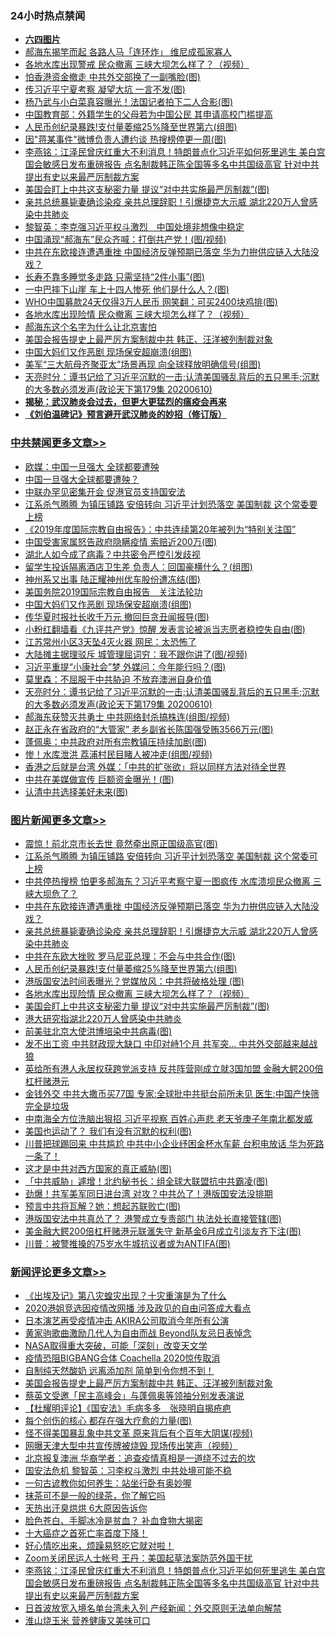 <div class="catlist">
<h3>24小时热点禁闻</h3>
<ul>
<li><b><a href="64photo" target="_blank">六四图片</a></b></li>
<li><a href="https://github.com/fqnews/bnews/blob/master/comments/20200611/1342875.md">郝海东揭竿而起 各路人马「连环炸」 维尼成孤家寡人</a></li>
<li><a href="https://github.com/fqnews/bnews/blob/master/cnnews/20200611/1342960.md">各地水库出现警戒 民众撤离 三峡大坝怎么样了？（视频）</a></li>
<li><a href="https://github.com/fqnews/bnews/blob/master/cnnews/hknews/20200611/1343064.md">怕香港资金撤走 中共外交部换了一副嘴脸(图)</a></li>
<li><a href="https://github.com/fqnews/bnews/blob/master/cbnews/20200611/1343112.md">传习近平宁夏考察 凝望大坑 一言不发(图)</a></li>
<li><a href="https://github.com/fqnews/bnews/blob/master/cnnews/20200611/1342990.md">杨乃武与小白菜真容曝光！法国记者拍下二人合影(图)</a></li>
<li><a href="https://github.com/fqnews/bnews/blob/master/baitai/20200611/1342899.md">中国教育部：外籍学生的父母若为中国公民 其申请高校门槛提高</a></li>
<li><a href="https://github.com/fqnews/bnews/blob/master/topimagenews/20200611/1343089.md">人民币创纪录暴跌!支付量萎缩25%降至世界第六(组图)</a></li>
<li><a href="https://github.com/fqnews/bnews/blob/master/cbnews/20200611/1342956.md">因"蒋某事件"微博负责人遭约谈 热搜榜停更一周(图)</a></li>
<li><a href="https://github.com/fqnews/bnews/blob/master/comments/20200611/1343199.md">李燕铭：江泽民曾庆红重大不利消息！特朗普点化习近平如何死里逃生 美白宫国会敏感日发布重磅报告 点名制裁韩正陈全国等多名中共国级高官 针对中共提出有史以来最严厉制裁方案</a></li>
<li><a href="https://github.com/fqnews/bnews/blob/master/topimagenews/20200611/1343025.md">美国会盯上中共这支秘密力量 提议“对中共实施最严厉制裁”(图)</a></li>
<li><a href="https://github.com/fqnews/bnews/blob/master/topimagenews/20200611/1343192.md">亲共总统暴毙妻确诊染疫 亲共总理辞职！引爆捷克大示威 湖北220万人曾感染中共肺炎</a></li>
<li><a href="https://github.com/fqnews/bnews/blob/master/headline/20200611/1342886.md">黎智英：李克强习近平权斗激烈　中国处境非想像中稳定</a></li>
<li><a href="https://github.com/fqnews/bnews/blob/master/cbnews/20200611/1343090.md">中国涌现“郝海东”民众齐喊：打倒共产党！(图/视频)</a></li>
<li><a href="https://github.com/fqnews/bnews/blob/master/topimagenews/20200611/1343206.md">中共在东欧接连遭遇重挫 中国经济反弹预期已落空 华为力拚供应链入大陆没戏？</a></li>
<li><a href="https://github.com/fqnews/bnews/blob/master/health/20200611/1342934.md">长寿不靠多睡觉多走路 只需坚持“2件小事”(图)</a></li>
<li><a href="https://github.com/fqnews/bnews/blob/master/cbnews/20200611/1343057.md">一中巴摔下山崖 车上十四人惨死 他们是什么人？(图)</a></li>
<li><a href="https://github.com/fqnews/bnews/blob/master/cnnews/20200611/1343121.md">WHO中国募款24天仅得3万人民币 网笑翻：可买2400块鸡排(图)</a></li>
<li><a href="https://github.com/fqnews/bnews/blob/master/topimagenews/20200611/1343035.md">各地水库出现险情 民众撤离 三峡大坝怎么样了？（视频）</a></li>
<li><a href="https://github.com/fqnews/bnews/blob/master/headline/20200611/1343014.md">郝海东这个名字为什么让北京害怕</a></li>
<li><a href="https://github.com/fqnews/bnews/blob/master/comments/20200611/1343294.md">美国会报告提史上最严厉方案制裁中共 韩正、汪洋被列制裁对象</a></li>
<li><a href="https://github.com/fqnews/bnews/blob/master/cbnews/20200611/1343196.md">中国大妈们又作恶剧 现场保安超崩溃(组图)</a></li>
<li><a href="https://github.com/fqnews/bnews/blob/master/cnnews/20200611/1343181.md">美军“三大航母齐聚亚太”场景再现 向全球释放明确信号(组图)</a></li>
<li><a href="https://github.com/fqnews/bnews/blob/master/cbnews/20200611/1343143.md">天亮时分：谭书记给了习近平沉默的一击;认清美国骚乱背后的五只黑手;沉默的大多数必须发声(政论天下第179集 20200610) </a></li>
<li><b><a href="https://github.com/fqnews/bnews/blob/master/comments/20200211/1275071.md" target="_blank">揭秘：武汉肺炎会过去，但更大更猛烈的瘟疫会再来</a></b></li>
<li><b><a href="https://github.com/fqnews/bnews/blob/master/comments/20200207/1272816.md" target="_blank">《刘伯温碑记》预言避开武汉肺炎的妙招（修订版）</a></b></li>
</ul>
</div>

<div class="catlist">
<h3><a href="https://github.com/fqnews/bnews/blob/master/cbnews/" target="_blank">中共禁闻</a><span><a href="https://github.com/fqnews/bnews/blob/master/cbnews/" target="_blank" rel="nofollow">更多文章>></a></span></h3>
<ul>
<li><a href="https://github.com/fqnews/bnews/blob/master/cbnews/20200612/1343383.md" target="_blank">欧媒：中国一旦强大 全球都要遭殃</a></li>
<li><a href="https://github.com/fqnews/bnews/blob/master/cbnews/20200611/1343358.md" target="_blank">中国一旦强大全球都要遭殃？</a></li>
<li><a href="https://github.com/fqnews/bnews/blob/master/cbnews/20200611/1343341.md" target="_blank">中联办罕见密集开会 促港官员支持国安法</a></li>
<li><a href="https://github.com/fqnews/bnews/blob/master/cbnews/20200611/1343339.md" target="_blank">江系杀气腾腾 为镇压铺路 安倍转向 习近平计划恐落空 美国制裁 这个常委要上榜</a></li>
<li><a href="https://github.com/fqnews/bnews/blob/master/cbnews/20200611/1343268.md" target="_blank">《2019年度国际宗教自由报告》：中共连续第20年被列为“特别关注国”</a></li>
<li><a href="https://github.com/fqnews/bnews/blob/master/cbnews/20200611/1343255.md" target="_blank">中国受害家属怒告政府隐瞒疫情 索赔近200万(图)</a></li>
<li><a href="https://github.com/fqnews/bnews/blob/master/cbnews/20200611/1343254.md" target="_blank">湖北人如今成了病毒？中共密令严控引发歧视</a></li>
<li><a href="https://github.com/fqnews/bnews/blob/master/cbnews/20200611/1343253.md" target="_blank">留学生投诉隔离酒店卫生差 负责人：回国豪横什么？(组图)</a></li>
<li><a href="https://github.com/fqnews/bnews/blob/master/cbnews/20200611/1343248.md" target="_blank">神州系又出事 陆正耀神州优车股份遭冻结(图)</a></li>
<li><a href="https://github.com/fqnews/bnews/blob/master/cbnews/20200611/783257.md" target="_blank">美国务院2019国际宗教自由报告　关注法轮功</a></li>
<li><a href="https://github.com/fqnews/bnews/blob/master/cbnews/20200611/1343196.md" target="_blank">中国大妈们又作恶剧 现场保安超崩溃(组图)</a></li>
<li><a href="https://github.com/fqnews/bnews/blob/master/cbnews/20200611/1343194.md" target="_blank">传华夏时报社长收千万元 撤回巨贪丑闻报导(图)</a></li>
<li><a href="https://github.com/fqnews/bnews/blob/master/cbnews/20200611/1343193.md" target="_blank">小粉红翻墙看《九评共产党》惊醒 发表言论被派当志愿者稳控失自由(图)</a></li>
<li><a href="https://github.com/fqnews/bnews/blob/master/cbnews/20200611/1343183.md" target="_blank">江苏常州小区3天坠4灭火器 网民：太恐怖了</a></li>
<li><a href="https://github.com/fqnews/bnews/blob/master/cbnews/20200611/1343158.md" target="_blank">大陆摊主据理驳斥 城管理屈词穷：我不跟你讲了(图/视频)</a></li>
<li><a href="https://github.com/fqnews/bnews/blob/master/cbnews/20200611/1343148.md" target="_blank">习近平重提“小康社会”梦 外媒问：今年能行吗？(图)</a></li>
<li><a href="https://github.com/fqnews/bnews/blob/master/cbnews/20200611/1343144.md" target="_blank">莫里森：不屈服于中共胁迫 不放弃澳洲自身价值</a></li>
<li><a href="https://github.com/fqnews/bnews/blob/master/cbnews/20200611/1343143.md" target="_blank">天亮时分：谭书记给了习近平沉默的一击;认清美国骚乱背后的五只黑手;沉默的大多数必须发声(政论天下第179集 20200610)</a></li>
<li><a href="https://github.com/fqnews/bnews/blob/master/cbnews/20200611/1343138.md" target="_blank">郝海东获赞灭共勇士 中共网络封杀搞株连(组图/视频)</a></li>
<li><a href="https://github.com/fqnews/bnews/blob/master/cbnews/20200611/1343137.md" target="_blank">赵正永在省政府的“大管家” 老乡副省长陈国强受贿3566万元(图)</a></li>
<li><a href="https://github.com/fqnews/bnews/blob/master/cbnews/20200611/1343136.md" target="_blank">蓬佩奥：中共政府对所有宗教镇压持续加剧(图)</a></li>
<li><a href="https://github.com/fqnews/bnews/blob/master/cbnews/20200611/1343135.md" target="_blank">惨！水库泄洪 荔浦村民目睹人被冲走(组图/视频)</a></li>
<li><a href="https://github.com/fqnews/bnews/blob/master/cbnews/20200611/1343128.md" target="_blank">香港之后就是台湾 外媒：「中共的扩张欲」将以同样方法对待全世界</a></li>
<li><a href="https://github.com/fqnews/bnews/blob/master/cbnews/20200611/1343127.md" target="_blank">中共在美媒做宣传 巨额资金曝光！(图)</a></li>
<li><a href="https://github.com/fqnews/bnews/blob/master/cbnews/20200611/1343124.md" target="_blank">认清中共选择美好未来(图)</a></li>

</ul>
</div>
<div class="catlist">
<h3><a href="https://github.com/fqnews/bnews/blob/master/topimagenews/" target="_blank">图片新闻</a><span><a href="https://github.com/fqnews/bnews/blob/master/topimagenews/" target="_blank" rel="nofollow">更多文章>></a></span></h3>
<ul>
<li><a href="https://github.com/fqnews/bnews/blob/master/topimagenews/20200611/1343360.md" target="_blank">震惊！前北京市长去世 竟然牵出原正国级高官(图)</a></li>
<li><a href="https://github.com/fqnews/bnews/blob/master/topimagenews/20200611/1343335.md" target="_blank">江系杀气腾腾 为镇压铺路 安倍转向 习近平计划恐落空 美国制裁 这个常委可上榜</a></li>
<li><a href="https://github.com/fqnews/bnews/blob/master/topimagenews/20200611/1343316.md" target="_blank">中共停热搜榜 怕更多郝海东？习近平考察宁夏一图疯传 水库溃坝民众撤离 三峡大坝危了？</a></li>
<li><a href="https://github.com/fqnews/bnews/blob/master/topimagenews/20200611/1343206.md" target="_blank">中共在东欧接连遭遇重挫 中国经济反弹预期已落空 华为力拚供应链入大陆没戏？</a></li>
<li><a href="https://github.com/fqnews/bnews/blob/master/topimagenews/20200611/1343192.md" target="_blank">亲共总统暴毙妻确诊染疫 亲共总理辞职！引爆捷克大示威 湖北220万人曾感染中共肺炎</a></li>
<li><a href="https://github.com/fqnews/bnews/blob/master/topimagenews/20200611/1343119.md" target="_blank">中共在东欧大挫败 罗马尼亚总理：不会与中共合作(图)</a></li>
<li><a href="https://github.com/fqnews/bnews/blob/master/topimagenews/20200611/1343089.md" target="_blank">人民币创纪录暴跌!支付量萎缩25%降至世界第六(组图)</a></li>
<li><a href="https://github.com/fqnews/bnews/blob/master/topimagenews/20200611/1343056.md" target="_blank">港版国安法时间表曝光？党媒放风：中共将破格处理 (图)</a></li>
<li><a href="https://github.com/fqnews/bnews/blob/master/topimagenews/20200611/1343035.md" target="_blank">各地水库出现险情 民众撤离 三峡大坝怎么样了？（视频）</a></li>
<li><a href="https://github.com/fqnews/bnews/blob/master/topimagenews/20200611/1343025.md" target="_blank">美国会盯上中共这支秘密力量 提议“对中共实施最严厉制裁”(图)</a></li>
<li><a href="https://github.com/fqnews/bnews/blob/master/topimagenews/20200611/1342937.md" target="_blank">港大研究指湖北220万人曾感染中共肺炎</a></li>
<li><a href="https://github.com/fqnews/bnews/blob/master/topimagenews/20200611/1342932.md" target="_blank">前美驻北京大使洪博培染中共病毒(图)</a></li>
<li><a href="https://github.com/fqnews/bnews/blob/master/topimagenews/20200610/1342773.md" target="_blank">发不出工资 中共财政现大缺口 中印对峙1个月 共军突&#8230; 中共外交部越来越战狼</a></li>
<li><a href="https://github.com/fqnews/bnews/blob/master/topimagenews/20200610/1342770.md" target="_blank">英给所有港人永居权获跨党派支持 反共阵营刚成立就3国加盟 金融大鳄200倍杠杆赌港元</a></li>
<li><a href="https://github.com/fqnews/bnews/blob/master/topimagenews/20200610/1342745.md" target="_blank">金钱外交 中共大撒币买77国 专家:全球批中共挺台前所未见 医生:中国产快筛完全是垃圾</a></li>
<li><a href="https://github.com/fqnews/bnews/blob/master/topimagenews/20200610/1342707.md" target="_blank">中南海全方位洗脑出狠招 习近平视察 百姓心声悲 老天爷庚子年南北都发威</a></li>
<li><a href="https://github.com/fqnews/bnews/blob/master/topimagenews/20200610/1342706.md" target="_blank">美国也运动了？ 我们有没有沉默的权利(图)</a></li>
<li><a href="https://github.com/fqnews/bnews/blob/master/topimagenews/20200610/1342653.md" target="_blank">川普把球踢回来 中共尴尬 中共中小企业纾困金杯水车薪 台积电放话 华为死路一条了！</a></li>
<li><a href="https://github.com/fqnews/bnews/blob/master/topimagenews/20200610/1342652.md" target="_blank">这才是中共对西方国家的真正威胁(图)</a></li>
<li><a href="https://github.com/fqnews/bnews/blob/master/topimagenews/20200610/1342641.md" target="_blank">「中共威胁」遽增！北约秘书长：组全球大联盟抗中共霸凌(图)</a></li>
<li><a href="https://github.com/fqnews/bnews/blob/master/topimagenews/20200610/1342640.md" target="_blank">劲爆！共军美军同日进台湾 对攻？中共怂了！港版国安法没排期</a></li>
<li><a href="https://github.com/fqnews/bnews/blob/master/topimagenews/20200610/1342639.md" target="_blank">预言中共将瓦解？她：想起苏联败亡(图)</a></li>
<li><a href="https://github.com/fqnews/bnews/blob/master/topimagenews/20200610/1342615.md" target="_blank">港版国安法中共真怂了？ 港警成立专责部门 执法处长直接管辖(图)</a></li>
<li><a href="https://github.com/fqnews/bnews/blob/master/topimagenews/20200610/1342583.md" target="_blank">美金融大鳄200倍杠杆赌港元联滙失守 新基金6月成立引淡友齐下注(图)</a></li>
<li><a href="https://github.com/fqnews/bnews/blob/master/topimagenews/20200610/1342474.md" target="_blank">川普：被警推搡的75岁水牛城抗议者或为ANTIFA(图)</a></li>

</ul>
</div>
<div class="catlist">
<h3><a href="https://github.com/fqnews/bnews/blob/master/comments/" target="_blank">新闻评论</a><span><a href="https://github.com/fqnews/bnews/blob/master/comments/" target="_blank" rel="nofollow">更多文章>></a></span></h3>
<ul>
<li><a href="https://github.com/fqnews/bnews/blob/master/comments/20200612/1343379.md" target="_blank">《出埃及记》第八灾蝗灾出现？十灾重演是为了什么</a></li>
<li><a href="https://github.com/fqnews/bnews/blob/master/comments/20200612/1343373.md" target="_blank">2020港姐竞选因疫情改网播 涉及政见的自由问答成大看点</a></li>
<li><a href="https://github.com/fqnews/bnews/blob/master/comments/20200612/1343372.md" target="_blank">日本演艺再受疫情冲击  AKIRA公司取消今年所有公演</a></li>
<li><a href="https://github.com/fqnews/bnews/blob/master/comments/20200611/1343336.md" target="_blank">黄家驹歌曲激励几代人为自由而战  Beyond队友忌日表悼念</a></li>
<li><a href="https://github.com/fqnews/bnews/blob/master/comments/20200611/1343322.md" target="_blank">NASA取得重大突破，可能「深刻」改变天文学</a></li>
<li><a href="https://github.com/fqnews/bnews/blob/master/comments/20200611/1343319.md" target="_blank">疫情恐阻BIGBANG合体  Coachella 2020惊传取消</a></li>
<li><a href="https://github.com/fqnews/bnews/blob/master/comments/20200611/1343303.md" target="_blank">自制纯天然酸奶 远离添加剂 简单到令你想不到！</a></li>
<li><a href="https://github.com/fqnews/bnews/blob/master/comments/20200611/1343294.md" target="_blank">美国会报告提史上最严厉方案制裁中共 韩正、汪洋被列制裁对象</a></li>
<li><a href="https://github.com/fqnews/bnews/blob/master/comments/20200611/1343293.md" target="_blank">蔡英文受邀「民主高峰会」与蓬佩奥等领袖分别发表演说</a></li>
<li><a href="https://github.com/fqnews/bnews/blob/master/comments/20200611/1343277.md" target="_blank">【杜耀明评论】《国安法》毛病多多　张晓明自揭疮疤</a></li>
<li><a href="https://github.com/fqnews/bnews/blob/master/comments/20200611/1343276.md" target="_blank">每个创伤的核心 都存在强大疗愈的力量(图)</a></li>
<li><a href="https://github.com/fqnews/bnews/blob/master/comments/20200611/1343249.md" target="_blank">怪不得美国暴乱象中共文革 原来背后有个百年大阴谋(视频)</a></li>
<li><a href="https://github.com/fqnews/bnews/blob/master/comments/20200611/1343247.md" target="_blank">网曝天津大型中共宣传牌被烧毁 现场传出笑声（视频）</a></li>
<li><a href="https://github.com/fqnews/bnews/blob/master/comments/20200611/1343246.md" target="_blank">北京报复澳洲 华裔学者：追查疫情真相是一道绕不过去的坎</a></li>
<li><a href="https://github.com/fqnews/bnews/blob/master/comments/20200611/1343216.md" target="_blank">国安法危机 黎智英：习李权斗激烈 中共处境可能不稳</a></li>
<li><a href="https://github.com/fqnews/bnews/blob/master/comments/20200611/1343215.md" target="_blank">一句古谚教你如何养生：站坐行卧有奥妙喔</a></li>
<li><a href="https://github.com/fqnews/bnews/blob/master/comments/20200611/1343214.md" target="_blank">抹茶可不是一般的绿茶，你了解它吗</a></li>
<li><a href="https://github.com/fqnews/bnews/blob/master/comments/20200611/1343213.md" target="_blank">天热出汗臭烘烘  6大原因告诉你</a></li>
<li><a href="https://github.com/fqnews/bnews/blob/master/comments/20200611/1343212.md" target="_blank">脸色苍白、手脚冰冷是贫血？ 补血食物大揭密</a></li>
<li><a href="https://github.com/fqnews/bnews/blob/master/comments/20200611/1343211.md" target="_blank">十大癌症之首死亡率首度下降！</a></li>
<li><a href="https://github.com/fqnews/bnews/blob/master/comments/20200611/1343210.md" target="_blank">好心情吃出来，烦躁易怒吃它就对啦！</a></li>
<li><a href="https://github.com/fqnews/bnews/blob/master/comments/20200611/1343203.md" target="_blank">Zoom关闭民运人士帐号 王丹：美国起草法案防范外国干扰</a></li>
<li><a href="https://github.com/fqnews/bnews/blob/master/comments/20200611/1343199.md" target="_blank">李燕铭：江泽民曾庆红重大不利消息！特朗普点化习近平如何死里逃生 美白宫国会敏感日发布重磅报告 点名制裁韩正陈全国等多名中共国级高官 针对中共提出有史以来最严厉制裁方案</a></li>
<li><a href="https://github.com/fqnews/bnews/blob/master/comments/20200611/1343191.md" target="_blank">日首波放宽入境名单台湾未入列  产经新闻：外交原则无法单向解禁</a></li>
<li><a href="https://github.com/fqnews/bnews/blob/master/comments/20200611/1343190.md" target="_blank">淮山烧玉米 营养健康又美味可口</a></li>

</ul>
</div>